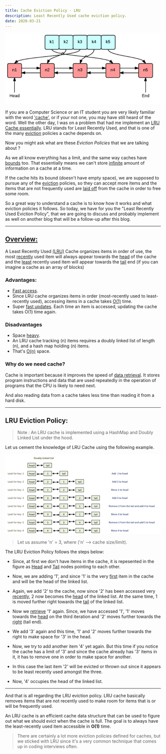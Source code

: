 ```yaml
---
title: Cache Eviction Policy - LRU
description: Least Recently Used cache eviction policy.
date: 2020-03-21
---
```


![lru-cache](./assets/lru-cache.png)

If you are a Computer Science or an IT student you are very likely familiar with the word <ins class="sub-ins-2">'cache'</ins>, or if your not one, you may have still heard of the word. Well the other day, I was on a problem that had me implement an <ins class="sub-ins-2">LRU Cache essentially</ins>. LRU stands for Least Recently Used, and that is one of the many <ins class="sub-ins-2">eviction</ins> policies a cache depends on.

Now you might ask what are these _Eviction Policies_ that we are talking about ?

As we all know everything has a limit, and the same way caches have <ins class="sub-ins-2">bounds</ins> too. That essentially means we can't store <ins class="sub-ins-2">infinite</ins> amount of information on a cache at a time.

If the cache hits its bound (doesn't have empty space), we are supposed to pursue any of the <ins class="sub-ins-2">eviction</ins> policies, so they can accept more items and the items that are not frequently used are <ins class="sub-ins-2">laid off</ins> from the cache in order to free some room.

So a great way to understand a cache is to know how it works and what eviction policies it follows. So today, we have for you the "Least Recently Used Eviction Policy", that we are going to discuss and probably implement as well on another blog that will be a follow-up after this blog.

---

## <ins class="sub-ins">Overview:</ins>

A Least Recently Used <ins class="sub-ins-2">(LRU)</ins> Cache organizes items in order of use, the most <ins class="sub-ins-2">recently</ins> used item will always appear towards the <ins class="sub-ins-2">head</ins> of the cache and the <ins class="sub-ins-2">least</ins> recently used item will appear towards the <ins class="sub-ins-2">tail</ins> end (if you can imagine a cache as an array of blocks)

### Advantages:

- <ins class="sub-ins-2">Fast access</ins>.
- Since LRU cache organizes items in order (most-recently used to least-recently used), accessing items in a cache takes <ins class="sub-ins-2">O(1)</ins> time.
- Super <ins class="sub-ins-2">fast updates</ins>. Each time an item is accessed, updating the cache takes O(1) time again.

### Disadvantages

- Space <ins class="sub-ins-2">heavy</ins>.
- An LRU cache tracking (n) items requires a doubly linked list of length (n), and a hash map holding (n) items.
- That's <ins class="sub-ins-2">O(n)</ins> space.

### Why do we need cache?

Cache is important because it improves the speed of <ins class="sub-ins-2">data retrieval</ins>. It stores program instructions and data that are used repeatedly in the operation of programs that the CPU is likely to need next.

And also reading data from a cache takes less time than reading it from a hard disk.

---

## LRU Eviction Policy:

> Note : An LRU cache is implemented using a HashMap and Doubly Linked List under the hood.

Let us cement the knowledge of LRU Cache using the following example.

![lru-cache](./assets/LRU-Cache-1.png)

> Let us assume 'n' = 3, where ('n' --> cache size/limit).

The LRU Eviction Policy follows the steps below:

- Since, at first we don't have items in the cache, it is repesented in the figure as <ins class="sub-ins-2">Head</ins> and <ins class="sub-ins-2">Tail</ins> nodes pointing to each other.

- Now, we are adding '1', and since '1' is the very <ins class="sub-ins-2">first</ins> item in the cache and will be the head of the linked list.
- Again, we add '2' to the cache, now since '2' has been accessed very <ins class="sub-ins-2">recently</ins>, 2 now becomes the <ins class="sub-ins-2">head</ins> of the linked list. At the same time, 1 is moved further right towards the <ins class="sub-ins-2">tail</ins> of the linked list.
- Now we <ins class="sub-ins-2">retrieve</ins> '1' again. Since, we have accessed '1', '1' moves towards the <ins class="sub-ins-2">head</ins> on the third iteration and '2' moves further towards the <ins class="sub-ins-2">right</ins> (tail end).
- We add '3' again and this time, '1' and '2' moves further towards the right to make space for '3' in the head.
- Now, we try to add another item '4' yet again. But this time if you notice the cache has a limit of '3' and since the cache already has '3' items in it, it has to remove one in order to make space for another.
- In this case the last item '2' will be evicted or thrown out since it appears to be least recently used amongst the three.

- Now, '4' occupies the head of the linked list.

---

And that is all regarding the LRU eviction policy. LRU cache basically removes items that are not recently used to make room for items that is or will be frequently used.

An LRU cache is an efficient cache data structure that can be used to figure out what we should evict when the cache is full. The goal is to always have the least-recently used item accessible in **O(1)** time.

> There are certainly a lot more eviction policies defined for caches, but we sticked with LRU since it's a very common technique that comes up in coding interviews often.
